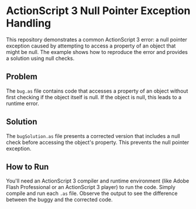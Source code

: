 # ActionScript 3 Null Pointer Exception Handling

This repository demonstrates a common ActionScript 3 error: a null pointer exception caused by attempting to access a property of an object that might be null.  The example shows how to reproduce the error and provides a solution using null checks.

## Problem

The `bug.as` file contains code that accesses a property of an object without first checking if the object itself is null. If the object is null, this leads to a runtime error.

## Solution

The `bugSolution.as` file presents a corrected version that includes a null check before accessing the object's property. This prevents the null pointer exception.

## How to Run

You'll need an ActionScript 3 compiler and runtime environment (like Adobe Flash Professional or an ActionScript 3 player) to run the code.  Simply compile and run each `.as` file.  Observe the output to see the difference between the buggy and the corrected code.